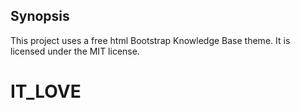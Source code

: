 ## Synopsis

This project uses a free html Bootstrap Knowledge Base theme. It is licensed under the MIT license.

# IT_LOVE

